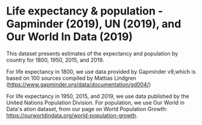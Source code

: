# Life expectancy & population - Gapminder (2019), UN (2019), and Our World In Data (2019)

This dataset presents estimates of the expectancy and population by country for 1800, 1950, 2015, and 2019.

For life expectancy in 1800, we use data provided by Gapminder v9,which is based on 100 sources compiled by Mattias Lindgren (https://www.gapminder.org/data/documentation/gd004/)

For life expectancy in 1950, 2015, and 2019, we use data published by the United Nations Population Division. For population, we use Our World in Data's ation dataset, from our page on World Population Growth: https://ourworldindata.org/world-population-growth. 